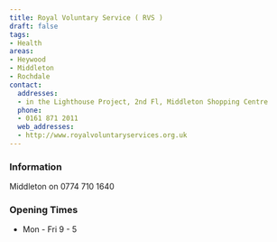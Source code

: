 ```yaml
---
title: Royal Voluntary Service ( RVS )
draft: false
tags:
- Health
areas:
- Heywood
- Middleton
- Rochdale
contact:
  addresses:
  - in the Lighthouse Project, 2nd Fl, Middleton Shopping Centre
  phone:
  - 0161 871 2011
  web_addresses:
  - http://www.royalvoluntaryservices.org.uk
---
```


### Information
Middleton on 0774 710 1640

### Opening Times
* Mon - Fri   9 - 5

